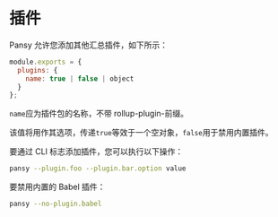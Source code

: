 # 插件

Pansy 允许您添加其他汇总插件，如下所示：

```javascript
module.exports = {
  plugins: {
    name: true | false | object
  }
};
```

`name`应为插件包的名称，不带 rollup-plugin-前缀。

该值将用作其选项，传递`true`等效于一个空对象，`false`用于禁用内置插件。

要通过 CLI 标志添加插件，您可以执行以下操作：

```bash
pansy --plugin.foo --plugin.bar.option value
```

要禁用内置的 Babel 插件：

```bash
pansy --no-plugin.babel
```
